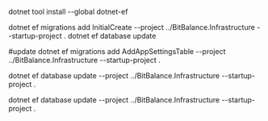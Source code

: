 dotnet tool install --global dotnet-ef
 
dotnet ef migrations add InitialCreate --project ../BitBalance.Infrastructure --startup-project .
dotnet ef database update

#update
dotnet ef migrations add AddAppSettingsTable --project ../BitBalance.Infrastructure --startup-project .

dotnet ef database update --project ../BitBalance.Infrastructure --startup-project .







dotnet ef database update --project ../BitBalance.Infrastructure --startup-project .
